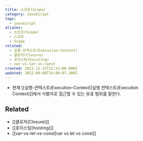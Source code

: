 ```yaml
---
title: 스코프(Scope)
category: JavaScript
tags:
  - javascript
aliases:
  - 스코프(Scope)
  - 스코프
  - Scope
related:
  - 실행-컨텍스트(Execution-Context)
  - 클로저(Closure)
  - 호이스팅(hoisting)
  - var-vs-let-vs-const
created: 2021-12-31T12:53:00.000Z
updated: 2022-09-06T14:00:07.300Z
---
```


- 현재 [[실행-컨텍스트(Execution-Context)|실행 컨텍스트(Execution Context)]]에서 식별자로 접근할 수 있는 유효 범위를 말한다.

## Related

- [[클로저(Closure)]]
- [[호이스팅(hoisting)]]
- [[var-vs-let-vs-const|var vs let vs const]]
